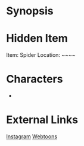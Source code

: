 # Synopsis


# Hidden Item
Item: Spider
Location: ~~~~

# Characters
* 

# External Links
[Instagram](https://www.instagram.com/p/CAOEer7jGbP/)
[Webtoons]()